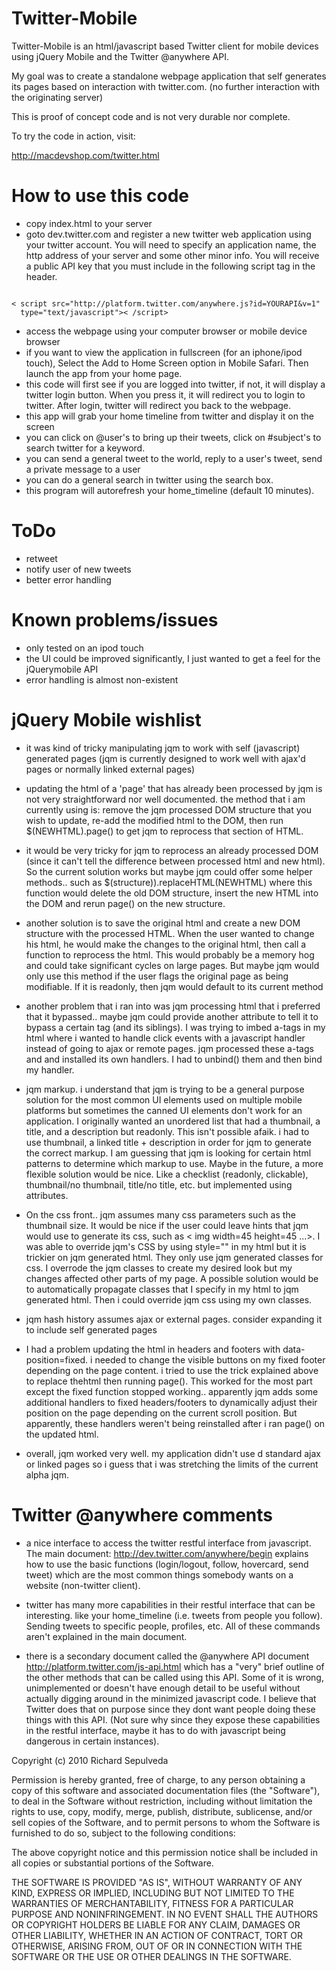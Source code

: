 Twitter-Mobile
==============
Twitter-Mobile is an html/javascript based Twitter client for mobile devices using jQuery Mobile and the Twitter @anywhere API.

My goal was to create a standalone webpage application that self generates its pages based on interaction with twitter.com. (no further interaction with the originating server)

This is proof of concept code and is not very durable nor complete.

To try the code in action, visit:

  http://macdevshop.com/twitter.html
  
How to use this code
==================

- copy index.html to your server
- goto dev.twitter.com and register a new twitter web application using your twitter account.
You will need to specify an application name, the http address of your server and some other minor info. You will receive a public API key that you must include in the following script tag in the header.

<pre><code>
< script src="http://platform.twitter.com/anywhere.js?id=YOURAPI&v=1" 
  type="text/javascript">< /script>
</code></pre>

- access the webpage using your computer browser or mobile device browser
- if you want to view the application in fullscreen (for an iphone/ipod touch), Select the Add to Home Screen
option in Mobile Safari. Then launch the app from your home page.
- this code will first see if you are logged into twitter, if not, it will display a twitter login
button. When you press it, it will redirect you to login to twitter. After login, twitter will redirect
you back to the webpage.
- this app will grab your home timeline from twitter and display it on the screen
- you can click on @user's to bring up their tweets, click on #subject's to search twitter for a keyword.
- you can send a general tweet to the world, reply to a user's tweet, send a private message to a user
- you can do a general search in twitter using the search box.
- this program will autorefresh your home_timeline (default 10 minutes).

ToDo
===========
- retweet
- notify user of new tweets
- better error handling

Known problems/issues
==================
- only tested on an ipod touch
- the UI could be improved significantly, I just wanted to get a feel for the jQuerymobile API
- error handling is almost non-existent

jQuery Mobile wishlist
==================
- it was kind of tricky manipulating jqm to work with self (javascript) generated pages (jqm is currently designed to work well with ajax'd pages or normally linked external pages)

- updating the html of a 'page' that has already been processed by jqm is not very straightforward nor well documented. the method that i am currently using is: remove the jqm processed DOM structure that you wish to update, re-add the modified html to the DOM, then run $(NEWHTML).page() to get jqm to reprocess that section of HTML.

- it would be very tricky for jqm to reprocess an already processed DOM (since it can't tell the difference between processed html and new html). So the current solution works but maybe jqm could offer some helper methods.. such as $(structure)).replaceHTML(NEWHTML) where this function would delete the old DOM structure, insert the new HTML into the DOM and rerun page() on the new structure.

- another solution is to save the original html and create a new DOM structure with the processed HTML. When the user wanted to change his html, he would make the changes to the original html, then call a function to reprocess the html. This would probably be a memory hog and could take significant cycles on large pages. But maybe jqm would only use this method if the user flags the original page as being modifiable. 
If it is readonly, then jqm would default to its current method

- another problem that i ran into was jqm processing html that i preferred that it bypassed.. maybe jqm could  provide another attribute to tell it to bypass a certain tag (and its siblings). I was trying to imbed a-tags in my html where i wanted to handle click events with a javascript handler instead of going to ajax or remote pages. jqm processed these a-tags and and installed its own handlers. 
I had to unbind() them and then bind my handler.

- jqm markup. i understand that jqm is trying to be a general purpose solution for the most common UI elements used on multiple mobile platforms but sometimes the canned UI elements don't work for an application. 
I originally wanted an unordered list that had a thumbnail, a title, and a description but readonly. This isn't possible afaik.
i had to use thumbnail, a linked title + description in order for jqm to generate the correct markup. I am guessing that jqm is looking for certain html patterns to determine which markup to use.
Maybe in the future, a more flexible solution would be nice. Like a checklist (readonly, clickable), thumbnail/no thumbnail, title/no title, etc. but implemented using attributes.

- On the css front.. jqm assumes many css parameters such as the thumbnail size. It would be nice if the user could leave hints that jqm would use to generate its css, such as < img width=45 height=45 ...>. 
I was able to override jqm's CSS by using style="" in my html but it is trickier on jqm generated html. They only use jqm generated classes for css. I overrode the jqm classes to create my desired look but my changes affected other parts of my page. A possible solution would be to automatically propagate classes that I specify in my html to jqm generated html. Then i could override jqm css using my own classes.

- jqm hash history assumes ajax or external pages. consider expanding it to include self generated pages

- I had a problem updating the html in headers and footers with data-position=fixed. i needed to change the visible buttons on my fixed footer depending on the page content. i tried to use the trick explained above to replace thehtml then running page(). 
This worked for the most part except the fixed function stopped working.. apparently jqm adds some additional handlers to fixed headers/footers to dynamically adjust their position on the page depending on the current scroll position. But apparently, these handlers weren't being reinstalled after i ran page() on the updated html.  

- overall, jqm worked very well. my application didn't use d standard ajax or linked pages so i guess that i was stretching the limits of the current alpha jqm.

Twitter @anywhere comments
====================

- a nice interface to access the twitter restful interface from javascript. The main document: http://dev.twitter.com/anywhere/begin explains how to use the basic functions (login/logout, follow, hovercard, send tweet) which are the most common things somebody wants on a website (non-twitter client).

- twitter has many more capabilities in their restful interface that can be interesting. like your home_timeline (i.e. tweets from people you follow). Sending tweets to specific people, profiles, etc. All of these commands aren't explained in the main document. 

- there is a secondary document called the @anywhere API document http://platform.twitter.com/js-api.html which has a "very" brief outline of the other methods that can be called using this API. Some of it is wrong, unimplemented or doesn't have enough detail to be useful without actually digging around in the minimized javascript code. I believe that Twitter does that on purpose since they dont want people doing these things with this API. (Not sure why since they expose these capabilities in the restful interface, maybe it has to do with javascript being dangerous in certain instances).
  
Copyright (c) 2010 Richard Sepulveda 

Permission is hereby granted, free of charge, to any person obtaining
a copy of this software and associated documentation files (the
"Software"), to deal in the Software without restriction, including
without limitation the rights to use, copy, modify, merge, publish,
distribute, sublicense, and/or sell copies of the Software, and to
permit persons to whom the Software is furnished to do so, subject to
the following conditions:

The above copyright notice and this permission notice shall be
included in all copies or substantial portions of the Software.

THE SOFTWARE IS PROVIDED "AS IS", WITHOUT WARRANTY OF ANY KIND,
EXPRESS OR IMPLIED, INCLUDING BUT NOT LIMITED TO THE WARRANTIES OF
MERCHANTABILITY, FITNESS FOR A PARTICULAR PURPOSE AND
NONINFRINGEMENT. IN NO EVENT SHALL THE AUTHORS OR COPYRIGHT HOLDERS BE
LIABLE FOR ANY CLAIM, DAMAGES OR OTHER LIABILITY, WHETHER IN AN ACTION
OF CONTRACT, TORT OR OTHERWISE, ARISING FROM, OUT OF OR IN CONNECTION
WITH THE SOFTWARE OR THE USE OR OTHER DEALINGS IN THE SOFTWARE.
